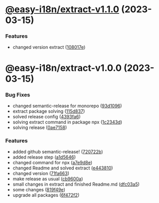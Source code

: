 # [@easy-i18n/extract-v1.1.0](https://github.com/sky10p/easy-i18n/compare/@easy-i18n/extract-v1.0.2...@easy-i18n/extract-v1.1.0) (2023-03-15)


### Features

* changed version extract ([108017e](https://github.com/sky10p/easy-i18n/commit/108017e2df75a381401f211b76c16160be5a8733))

# @easy-i18n/extract-v1.0.0 (2023-03-15)


### Bug Fixes

* changed semantic-release for monorepo ([93d1096](https://github.com/sky10p/easy-i18n/commit/93d1096195432326974f11ddbea2f5c8a02e7d5b))
* extract package solving ([115d837](https://github.com/sky10p/easy-i18n/commit/115d8373f2f842e62b1453bb3da101f97c2368c0))
* solved release config ([4393fa6](https://github.com/sky10p/easy-i18n/commit/4393fa609cc442eb1d08528c8da3e7f3efcd79c9))
* solving extract command in package npx ([1c2343d](https://github.com/sky10p/easy-i18n/commit/1c2343d6a5d6cc67d8366143c8890d32d18b1c52))
* solving release ([0ae7158](https://github.com/sky10p/easy-i18n/commit/0ae7158da1cc2b69f10be7cab0760124fa40f517))


### Features

* added github semantic-release! ([720722b](https://github.com/sky10p/easy-i18n/commit/720722b8a52d6e4057a1e8b99420d273faa52766))
* added release step ([a1d5646](https://github.com/sky10p/easy-i18n/commit/a1d56468920cad0e75e00c07db9fe93bebb5c63c))
* changed command for npx ([a7e9d8e](https://github.com/sky10p/easy-i18n/commit/a7e9d8e8cc31e0f10db3befa57494e0f30f872da))
* changed Readme and solved extract ([e443810](https://github.com/sky10p/easy-i18n/commit/e443810a884d54703a2a45618633a937dfbf9ace))
* changed version ([71fa663](https://github.com/sky10p/easy-i18n/commit/71fa66342ed08ccbd477f4d462c35180919a27f7))
* make release as usual ([cb9600a](https://github.com/sky10p/easy-i18n/commit/cb9600a74f4f570d5943c0bd7a01d4e0053731cd))
* small changes in extract and finished Readme.md ([dfc03a5](https://github.com/sky10p/easy-i18n/commit/dfc03a5d1969ff14ab20a773e3afeb9aa285db35))
* some changes ([819f49e](https://github.com/sky10p/easy-i18n/commit/819f49e900f66ead47511e2a1fbe9817b77d03d3))
* upgrade all packages ([6f472f2](https://github.com/sky10p/easy-i18n/commit/6f472f279e1a9ed11c59c8e943555edff9cedd7b))
